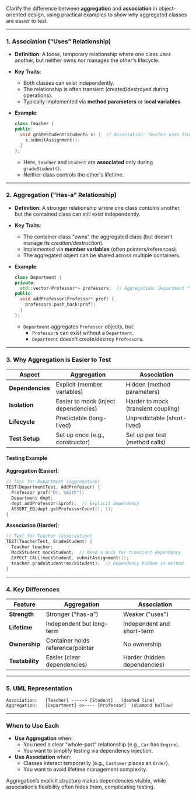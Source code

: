 Clarify the difference between **aggregation** and **association** in object-oriented
design, using practical examples to show why aggregated classes are easier to test.

---

### **1. Association ("Uses" Relationship)**

- **Definition**: A loose, temporary relationship where one class _uses_ another,
  but neither owns nor manages the other's lifecycle.
- **Key Traits**:
  - Both classes can exist independently.
  - The relationship is often transient (created/destroyed during operations).
  - Typically implemented via **method parameters** or **local variables**.
- **Example**:

  ```cpp
  class Teacher {
  public:
    void gradeStudent(Student& s) {  // Association: Teacher uses Student temporarily
      s.submitAssignment();
    }
  };
  ```

  - Here, `Teacher` and `Student` are **associated** only during `gradeStudent()`.
  - Neither class controls the other's lifetime.

---

### **2. Aggregation ("Has-a" Relationship)**

- **Definition**: A stronger relationship where one class _contains_ another, but the
  contained class can still exist independently.
- **Key Traits**:
  - The container class "owns" the aggregated class (but doesn't manage its _creation/destruction_).
  - Implemented via **member variables** (often pointers/references).
  - The aggregated object can be shared across multiple containers.
- **Example**:

  ```cpp
  class Department {
  private:
    std::vector<Professor*> professors;  // Aggregation: Department "has" Professors
  public:
    void addProfessor(Professor* prof) {
      professors.push_back(prof);
    }
  };
  ```

  - `Department` aggregates `Professor` objects, but:
    - `Professor`s can exist without a `Department`.
    - `Department` doesn't create/destroy `Professor`s.

---

### **3. Why Aggregation is Easier to Test**

| Aspect           | Aggregation                          | Association                         |
| ---------------- | ------------------------------------ | ----------------------------------- |
| **Dependencies** | Explicit (member variables)          | Hidden (method parameters)          |
| **Isolation**    | Easier to mock (inject dependencies) | Harder to mock (transient coupling) |
| **Lifecycle**    | Predictable (long-lived)             | Unpredictable (short-lived)         |
| **Test Setup**   | Set up once (e.g., constructor)      | Set up per test (method calls)      |

#### **Testing Example**

**Aggregation (Easier)**:

```cpp
// Test for Department (aggregation)
TEST(DepartmentTest, AddProfessor) {
  Professor prof("Dr. Smith");
  Department dept;
  dept.addProfessor(&prof);  // Explicit dependency
  ASSERT_EQ(dept.getProfessorCount(), 1);
}
```

**Association (Harder)**:

```cpp
// Test for Teacher (association)
TEST(TeacherTest, GradeStudent) {
  Teacher teacher;
  MockStudent mockStudent;  // Need a mock for transient dependency
  EXPECT_CALL(mockStudent, submitAssignment());
  teacher.gradeStudent(mockStudent);  // Dependency hidden in method
}
```

---

### **4. Key Differences**

| Feature         | Aggregation                       | Association                  |
| --------------- | --------------------------------- | ---------------------------- |
| **Strength**    | Stronger ("has-a")                | Weaker ("uses")              |
| **Lifetime**    | Independent but long-term         | Independent and short-term   |
| **Ownership**   | Container holds reference/pointer | No ownership                 |
| **Testability** | Easier (clear dependencies)       | Harder (hidden dependencies) |

---

### **5. UML Representation**

```
Association:   [Teacher] -----> [Student]   (dashed line)
Aggregation:   [Department] <>---- [Professor]  (diamond hollow)
```

---

### **When to Use Each**

- **Use Aggregation** when:
  - You need a clear "whole-part" relationship (e.g., `Car` has `Engine`).
  - You want to simplify testing via dependency injection.
- **Use Association** when:
  - Classes interact temporarily (e.g., `Customer` places an `Order`).
  - You want to avoid lifetime management complexity.

Aggregation’s explicit structure makes dependencies visible, while association’s
flexibility often hides them, complicating testing.
